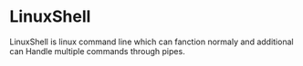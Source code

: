 # LinuxShell

LinuxShell is linux command line which can fanction normaly and additional can Handle multiple commands through pipes.
